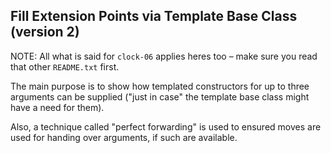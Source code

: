 Fill Extension Points via Template Base Class (version 2)
---------------------------------------------------------

NOTE: All what is said for `clock-06` applies heres too – make
      sure you read that other `README.txt` first.

The main purpose is to show how templated constructors for up to
three arguments can be supplied ("just in case" the template base
class might have a need for them).

Also, a technique called "perfect forwarding" is used to ensured
moves are used for handing over arguments, if such are available.
